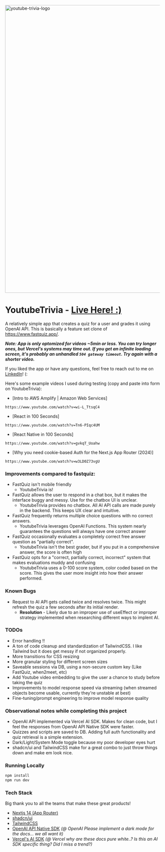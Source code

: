 <img width="938" alt="youtube-trivia-logo" src="https://github.com/AriEncarnacion/youtube-trivia/assets/48712583/599df377-d5a0-4511-9a00-3f67fc4d118b">

# YoutubeTrivia - [Live Here! :)](https://youtube-trivia.vercel.app/)
A relatively simple app that creates a quiz for a user and grades it using OpenAI API. This is basically a feature set clone of https://www.fastquiz.app/.


**_Note: App is only optomized for videos ~5min or less. You can try longer ones, but Vercel's systems may time out. If you get an infinite loading screen, it's probably an unhandled `504 gateway timeout`. Try again with a shorter video._**


If you liked the app or have any questions, feel free to reach out to me on [LinkedIn](https://www.linkedin.com/in/ariel-encarnacion/)! (:


Here's some example videos I used during testing (copy and paste into form on YoutubeTrivia):
* [Intro to AWS Amplify | Amazon Web Services]
```
https://www.youtube.com/watch?v=wi-L_TtsqC4
```
* [React in 100 Seconds]
```
https://www.youtube.com/watch?v=Tn6-PIqc4UM
```
* [React Native in 100 Seconds]
```
https://www.youtube.com/watch?v=gvkqT_Uoahw 
```
* [Why you need cookie-based Auth for the Next.js App Router (2024)]
```
https://www.youtube.com/watch?v=w3LD0Z73vgU
```

### Improvements compared to fastquiz:
* FastQuiz isn't mobile friendly
  * YoutubeTrivia is! 
* FastQuiz allows the user to respond in a chat box, but it makes the interface buggy and messy. Use for the chatbox UI is unclear.
  * YoutubeTrivia provides no chatbox. All AI API calls are made purely in the backend. This keeps UX clear and intuitive.
* FastQuiz frequently returns multiple choice questions with no correct answers.
  * YoutubeTrivia leverages OpenAI Functions. This system nearly guarantees the questions will always have one correct answer
* FastQuiz occasionally evaluates a completely correct free answer question as "partially correct".
  * YoutubeTrivia isn't the best grader, but if you put in a comprehensive answer, the score is often high
* FastQuiz opts for a "correct, partially correct, incorrect" system that makes evaluations muddy and confusing
  * YoutubeTrivia uses a 0-100 score system, color coded based on the score. This gives the user more insight into how their answer performed.

### Known Bugs
* Request to AI API gets called twice and resolves twice. This might refresh the quiz a few seconds after its initial render.
  * **Resolution** - Likely due to an improper use of useEffect or improper strategy implemented when researching different ways to implent AI.
  
### TODOs
 * Error handling !!
 * A ton of code cleanup and standardization of TailwindCSS. I like Tailwind but it does get messy if not organized properly.
 * More transitions for CSS resizing
 * More granular styling for different screen sizes
 * Saveable sessions via DB, using a non-secure custom key (Like FastQuiz, when2meet, etc)
 * Add Youtube video embedding to give the user a chance to study before taking the quiz
 * Improvements to model response speed via streaming (when streamed objects become usable, currently they're unstable at best)
 * Fine-tuning/prompt engineering to improve model response quality

### Observational notes while completing this project
* OpenAI API implemented via Vercel AI SDK. Makes for clean code, but I feel the responses from OpenAI API Native SDK were faster.
* Quizzes and scripts are saved to DB. Adding full auth functionality and quiz retrieval is a simple extension.
* Dark/Light/System Mode toggle because my poor developer eyes hurt
* shadcn/ui and TailwindCSS make for a great combo to just throw things down and make em look nice.

### Running Locally
```bash
npm install
npm run dev
```

### Tech Stack
Big thank you to all the teams that make these great products!
* [Nextjs 14 (App Router)](https://nextjs.org/docs)
* [shadcn/ui](https://ui.shadcn.com/)
* [TailwindCSS](https://tailwindcss.com/)
* [OpenAI API Native SDK](https://platform.openai.com/docs/overview) _(@ OpenAI Please implement a dark mode for the docs... we all want it)_
* [Vercel's AI SDK](https://sdk.vercel.ai/docs/introduction) _(@ Vercel why are these docs pure white..? Is this an AI SDK specific thing? Did I miss a trend?)_
